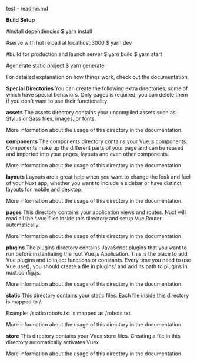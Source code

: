 test - readme.md

**Build Setup**

#install dependencies
$ yarn install

#serve with hot reload at localhost:3000
$ yarn dev

#build for production and launch server
$ yarn build
$ yarn start

#generate static project
$ yarn generate


For detailed explanation on how things work, check out the documentation.

**Special Directories**
You can create the following extra directories, some of which have special behaviors. Only pages is required; you can delete them if you don't want to use their functionality.

**assets**
The assets directory contains your uncompiled assets such as Stylus or Sass files, images, or fonts.

More information about the usage of this directory in the documentation.

**components**
The components directory contains your Vue.js components. Components make up the different parts of your page and can be reused and imported into your pages, layouts and even other components.

More information about the usage of this directory in the documentation.

**layouts**
Layouts are a great help when you want to change the look and feel of your Nuxt app, whether you want to include a sidebar or have distinct layouts for mobile and desktop.

More information about the usage of this directory in the documentation.

**pages**
This directory contains your application views and routes. Nuxt will read all the *.vue files inside this directory and setup Vue Router automatically.

More information about the usage of this directory in the documentation.

**plugins**
The plugins directory contains JavaScript plugins that you want to run before instantiating the root Vue.js Application. This is the place to add Vue plugins and to inject functions or constants. Every time you need to use Vue.use(), you should create a file in plugins/ and add its path to plugins in nuxt.config.js.

More information about the usage of this directory in the documentation.

**static**
This directory contains your static files. Each file inside this directory is mapped to /.

Example: /static/robots.txt is mapped as /robots.txt.

More information about the usage of this directory in the documentation.

**store**
This directory contains your Vuex store files. Creating a file in this directory automatically activates Vuex.

More information about the usage of this directory in the documentation.
